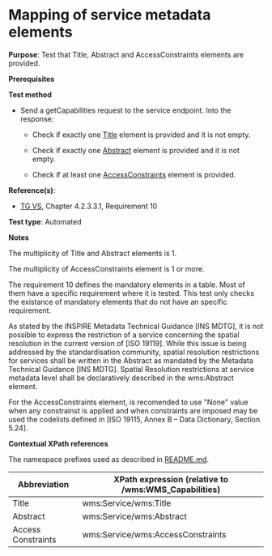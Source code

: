 # Mapping of service metadata elements

**Purpose**: Test that Title, Abstract and AccessConstraints elements are provided.

**Prerequisites**

**Test method**

* Send a getCapabilities request to the service endpoint. Into the response:

  * Check if exactly one [Title](#title) element is provided and it is not empty.

  * Check if exactly one [Abstract](#abstract) element is provided and it is not empty.

  * Check if at least one [AccessConstraints](#accessConstraints) element is provided.

**Reference(s)**:
* [TG VS](./README.md#ref_TG_VS), Chapter 4.2.3.3.1, Requirement 10

**Test type**: Automated

**Notes**

The multiplicity of Title and Abstract elements is 1.

The multiplicity of AccessConstraints element is 1 or more.

The requirement 10 defines the mandatory elements in a table. Most of them have a specific requirement where it is tested. This test only checks the existance of mandatory elements that do not have an specific requirement.

As stated by the INSPIRE Metadata Technical Guidance [INS MDTG], it is not possible to express the restriction of a service concerning the spatial resolution in the current version of [ISO 19119].
While this issue is being addressed by the standardisation community, spatial resolution restrictions for services shall be written in the Abstract as mandated by the Metadata Technical Guidance [INS MDTG]. Spatial Resolution restrictions at service metadata
level shall be declaratively described in the wms:Abstract element.

For the AccessConstraints element, is recomended to use "None" value when any constrainst is applied and when constraints are imposed may be used the codelists defined in [ISO 19115, Annex B – Data Dictionary, Section 5.24].

**Contextual XPath references**

The namespace prefixes used as described in [README.md](./README.md#namespaces).

Abbreviation                                               |  XPath expression (relative to /wms:WMS_Capabilities)
---------------------------------------------------------- | -------------------------------------------------------------------------
Title <a name="title"></a> | wms:Service/wms:Title
Abstract <a name="abstract"></a> | wms:Service/wms:Abstract
Access Constraints <a name="accessConstraints"></a> | wms:Service/wms:AccessConstraints
